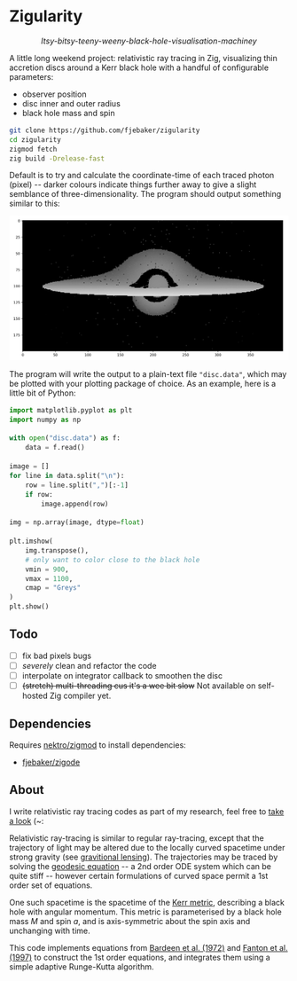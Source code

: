 # Zigularity

<p align="center">
    <i>Itsy-bitsy-teeny-weeny-black-hole-visualisation-machiney</i>
</p>

A little long weekend project: relativistic ray tracing in Zig, visualizing thin accretion discs around a Kerr black hole with a handful of configurable parameters:

- observer position
- disc inner and outer radius
- black hole mass and spin

```bash
git clone https://github.com/fjebaker/zigularity
cd zigularity
zigmod fetch
zig build -Drelease-fast
```

Default is to try and calculate the coordinate-time of each traced photon (pixel) -- darker colours indicate things further away to give a slight semblance of three-dimensionality. The program should output something similar to this:

<p align="center">
    <img src="./assets/thin-disc-example.png" alt="thin-disc-example" style="max-height:300px;">
</p>

The program will write the output to a plain-text file `"disc.data"`, which may be plotted with your plotting package of choice. As an example, here is a little bit of Python:

```py
import matplotlib.pyplot as plt
import numpy as np

with open("disc.data") as f:
    data = f.read()

image = []
for line in data.split("\n"):
    row = line.split(",")[:-1]
    if row:
        image.append(row)

img = np.array(image, dtype=float)

plt.imshow(
    img.transpose(), 
    # only want to color close to the black hole
    vmin = 900, 
    vmax = 1100,
    cmap = "Greys"
)
plt.show()
```

## Todo

- [ ] fix bad pixels bugs
- [ ] _severely_ clean and refactor the code
- [ ] interpolate on integrator callback to smoothen the disc
- [ ] ~~(stretch) multi-threading cus it's a wee bit slow~~ Not available on self-hosted Zig compiler yet.

## Dependencies

Requires [nektro/zigmod](https://github.com/nektro/zigmod) to install dependencies:

- [fjebaker/zigode](https://github.com/fjebaker/zigode)


## About

I write relativistic ray tracing codes as part of my research, feel free to [take a look](https://github.com/astro-group-bristol/Gradus.jl) (~:

Relativistic ray-tracing is similar to regular ray-tracing, except that the trajectory of light may be altered due to the locally curved spacetime under strong gravity (see [gravitional lensing](https://en.wikipedia.org/wiki/Gravitational_lens)). The trajectories may be traced by solving the [geodesic equation](https://en.wikipedia.org/wiki/Solving_the_geodesic_equations) -- a 2nd order ODE system which can be quite stiff -- however certain formulations of curved space permit a 1st order set of equations.

One such spacetime is the spacetime of the [Kerr metric](https://en.wikipedia.org/wiki/Kerr_metric), describing a black hole with angular momentum. This metric is parameterised by a black hole mass $M$ and spin $a$, and is axis-symmetric about the spin axis and unchanging with time.

This code implements equations from [Bardeen et al. (1972)](https://ui.adsabs.harvard.edu/link_gateway/1972ApJ...178..347B/ARTICLE) and [Fanton et al. (1997)](https://www.researchgate.net/publication/234370864_Detecting_Accretion_Disks_in_Active_Galactic_Nuclei) to construct the 1st order equations, and integrates them using a simple adaptive Runge-Kutta algorithm.
